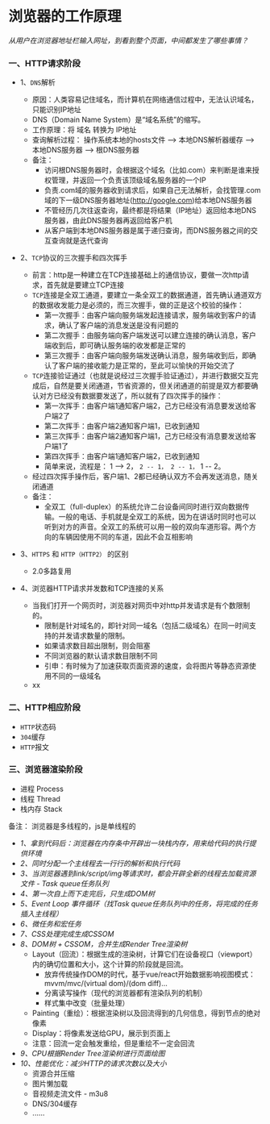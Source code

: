 # 浏览器的工作原理

*从用户在浏览器地址栏输入网址，到看到整个页面，中间都发生了哪些事情？*

### 一、HTTP请求阶段
- 1、`DNS`解析
    - 原因：人类容易记住域名，而计算机在网络通信过程中，无法认识域名，只能识别IP地址
    - DNS（Domain Name System）是“域名系统”的缩写。
    - 工作原理：将 域名 转换为 IP地址
    - 查询解析过程： 操作系统本地的hosts文件 --> 本地DNS解析器缓存 --> 本地DNS服务器 --> 根DNS服务器
    - 备注：
        - 访问根DNS服务器时，会根据这个域名（比如.com）来判断是谁来授权管理，并返回一个负责该顶级域名服务器的一个IP
        - 负责.com域的服务器收到请求后，如果自己无法解析，会找管理.com域的下一级DNS服务器地址(http://google.com)给本地DNS服务器
        - 不管经历几次往返查询，最终都是将结果（IP地址）返回给本地DNS服务器，由此DNS服务器再返回给客户机
        - 从客户端到本地DNS服务器是属于递归查询，而DNS服务器之间的交互查询就是迭代查询

- 2、`TCP`协议的三次握手和四次挥手
    - 前言：http是一种建立在TCP连接基础上的通信协议，要做一次http请求，首先就是要建立TCP连接
    - `TCP`连接是全双工通道，要建立一条全双工的数据通道，首先确认通道双方的数据收发能力是必须的，而三次握手，做的正是这个校验的操作：
        - 第一次握手：由客户端向服务端发起连接请求，服务端收到客户的请求，确认了客户端的消息发送是没有问题的
        - 第二次握手：由服务端向客户端发送可以建立连接的确认消息，客户端收到后，即可确认服务端的收发都是正常的
        - 第三次握手：由客户端向服务端发送确认消息，服务端收到后，即确认了客户端的接收能力是正常的，至此可以愉快的开始交流了
    - `TCP`连接验证通过（也就是说经过三次握手验证通过），并进行数据交互完成后，自然是要关闭通道，节省资源的，但关闭通道的前提是双方都要确认对方已经没有数据要发送了，所以就有了四次挥手的操作：
        - 第一次挥手：由客户端1通知客户端2，己方已经没有消息要发送给客户端2了
        - 第二次挥手：由客户端2通知客户端1，已收到通知
        - 第三次挥手：由客户端2通知客户端1，己方已经没有消息要发送给客户端1了
        - 第四次挥手：由客户端1通知客户端2，已收到通知
        - 简单来说，流程是： 1 --> 2， `2 -- 1， 2 -- 1，` 1 -- 2。
    - 经过四次挥手操作后，客户端1、2都已经确认双方不会再发送消息，随关闭通道
    - 备注：
        - 全双工（full-duplex）的系统允许二台设备间同时进行双向数据传输。一般的电话、手机就是全双工的系统，因为在讲话时同时也可以听到对方的声音。全双工的系统可以用一般的双向车道形容。两个方向的车辆因使用不同的车道，因此不会互相影响

- 3、`HTTPS` 和 `HTTP（HTTP2）` 的区别
    - 2.0多路复用

- 4、浏览器HTTP请求并发数和TCP连接的关系
    - 当我们打开一个网页时，浏览器对网页中对http并发请求是有个数限制的。
        - 限制是针对域名的，即针对同一域名（包括二级域名）在同一时间支持的并发请求数量的限制。
        - 如果请求数目超出限制，则会阻塞
        - 不同浏览器的默认请求数目限制不同
        - 引申：有时候为了加速获取页面资源的速度，会将图片等静态资源使用不同的一级域名
    - xx


### 二、HTTP相应阶段
- `HTTP`状态码
- `304`缓存
- `HTTP`报文

### 三、浏览器渲染阶段
- 进程 Process
- 线程 Thread
- 栈内存 Stack

备注： 浏览器是多线程的，js是单线程的
- *1、拿到代码后：浏览器在内存条中开辟出一块栈内存，用来给代码的执行提供环境*
- *2、同时分配一个主线程去一行行的解析和执行代码*
- *3、当浏览器遇到link/script/img等请求时，都会开辟全新的线程去加载资源文件 - Task queue任务队列*
- *4、第一次自上而下走完后，只生成DOM树*
- *5、Event Loop 事件循环（找Task queue任务队列中的任务，将完成的任务插入主线程）*
- *6、微任务和宏任务*
- *7、CSS处理完成生成CSSOM*
- *8、DOM树 + CSSOM，合并生成Render Tree渲染树*
    - Layout（回流）：根据生成的渲染树，计算它们在设备视口（viewport）内的确切位置和大小，这个计算的阶段就是回流。
        - 放弃传统操作DOM的时代，基于vue/react开始数据影响视图模式： mvvm/mvc/(virtual dom)/(dom diff)...
        - 分离读写操作（现代的浏览器都有渲染队列的机制）
        - 样式集中改变（批量处理）
    - Painting（重绘）：根据渲染树以及回流得到的几何信息，得到节点的绝对像素
    - Display：将像素发送给GPU，展示到页面上
    - 注意：回流一定会触发重绘，但是重绘不一定会回流
- *9、CPU根据Render Tree渲染树进行页面绘图*
- *10、性能优化：减少HTTP的请求次数以及大小*
    - 资源合并压缩
    - 图片懒加载
    - 音视频走流文件 - m3u8
    - DNS/304缓存
    - ......
